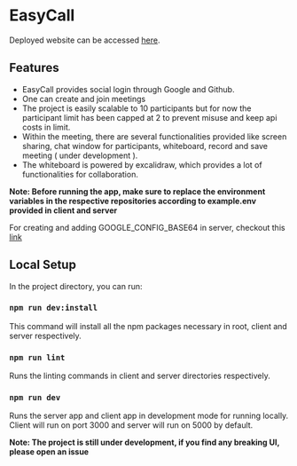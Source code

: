 # EasyCall

Deployed website can be accessed [here](https://easycall.vercel.app/).

## Features

- EasyCall provides social login through Google and Github.
- One can create and join meetings
- The project is easily scalable to 10 participants but for now the participant limit has been capped at 2 to prevent misuse and keep api costs in limit.
- Within the meeting, there are several functionalities provided like screen sharing, chat window for participants, whiteboard, record and save meeting ( under development ).
- The whiteboard is powered by excalidraw, which provides a lot of functionalities for collaboration.

**Note: Before running the app, make sure to replace the environment variables in the respective repositories according to example.env provided in client and server**

For creating and adding GOOGLE_CONFIG_BASE64 in server, checkout this [link](https://newbedev.com/deploying-firebase-app-with-service-account-to-heroku-environment-variables-with-dotenv)

## Local Setup

In the project directory, you can run:

### `npm run dev:install`

This command will install all the npm packages necessary in root, client and server respectively.

### `npm run lint`

Runs the linting commands in client and server directories respectively.

### `npm run dev`

Runs the server app and client app in development mode for running locally. Client will run on port 3000 and server will run on 5000 by default.


**Note: The project is still under development, if you find any breaking UI, please open an issue**